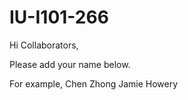 # IU-I101-266

Hi Collaborators,

Please add your name below. 

For example, Chen Zhong
Jamie Howery

